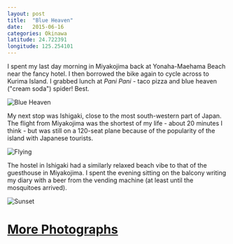 ```yaml
---
layout: post
title:  "Blue Heaven"
date:   2015-06-16
categories: Okinawa
latitude: 24.722391
longitude: 125.254101
---
```


I spent my last day morning in Miyakojima back at Yonaha-Maehama Beach near the fancy hotel. I then borrowed the bike again to cycle across to Kurima Island. I grabbed lunch at _Pani Pani_ - taco pizza and blue heaven ("cream soda") spider! Best.

![Blue Heaven](https://lh3.googleusercontent.com/cZPNLc99MykkS4utld2Fu36N_qxs76yRYmcTD_h_VB8=w614-h345-no)

My next stop was Ishigaki, close to the most south-western part of Japan. The flight from Miyakojima was the shortest of my life - about 20 minutes I think - but was still on a 120-seat plane because of the popularity of the island with Japanese tourists.

![Flying](https://lh3.googleusercontent.com/4oSjml9o-Ef91Hm_s8Xiyi_ZWAtSlbrT_Pw7KMAQN1U=w2560-h1440-no)

The hostel in Ishigaki had a similarly relaxed beach vibe to that of the guesthouse in Miyakojima. I spent the evening sitting on the balcony writing my diary with a beer from the vending machine (at least until the mosquitoes arrived).

![Sunset](https://lh3.googleusercontent.com/xjGW5EBu8B0ExgbFql4Q0ESBGrohO9YwGJuS_goBMyg=w2560-h1440-no)

# [More Photographs](https://goo.gl/photos/NLMrGrMqvWArWc9Q8)
